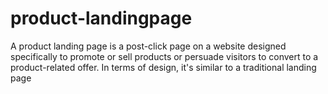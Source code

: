 # product-landingpage
A product landing page is a post-click page on a website designed specifically to promote or sell products or persuade visitors to convert to a product-related offer. In terms of design, it's similar to a traditional landing page
